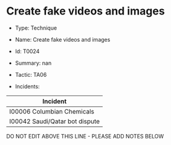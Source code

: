 # Create fake videos and images

* Type: Technique

* Name: Create fake videos and images

* Id: T0024

* Summary: nan

* Tactic: TA06

* Incidents:

| Incident |
| --------- |
| I00006 Columbian Chemicals |
| I00042 Saudi/Qatar bot dispute |


DO NOT EDIT ABOVE THIS LINE - PLEASE ADD NOTES BELOW